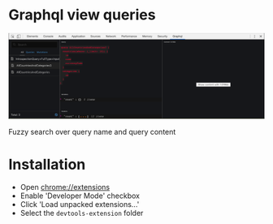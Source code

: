 Graphql view queries
===

![Screenshow](https://raw.githubusercontent.com/stvkoch/chrome-ext-graphql-view/master/Screenshot.png "screenshot")

Fuzzy search over query name and query content


Installation
===

 * Open [chrome://extensions](chrome://extensions)
 * Enable 'Developer Mode' checkbox
 * Click 'Load unpacked extensions...'
 * Select the `devtools-extension` folder

